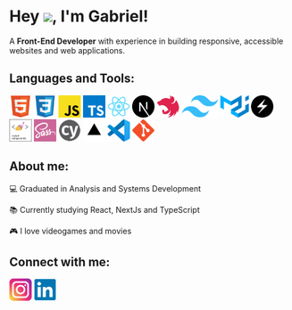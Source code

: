 # Hey <img src="https://media.giphy.com/media/hvRJCLFzcasrR4ia7z/giphy.gif" width="30px">, I'm Gabriel!

A **Front-End Developer** with experience in building responsive, accessible websites and web applications.

## Languages and Tools:

<p align="left">
<div align="left">
<a href="https://www.w3schools.com/html/" target="_blank"><img height="40" src="img/html.svg" alt="HTML5"></a>
<a href="https://www.w3schools.com/css/" target="_blank"><img height="40" src="img/css.svg" alt="CSS3"></a>
<a href="https://developer.mozilla.org/en-US/docs/Web/JavaScript" target="_blank"><img height="40" src="img/javascript.svg" alt="JavaScript"></a>
<a href="https://www.typescriptlang.org/" target="_blank"><img height="40" src="img/typescript.svg" alt="TypeScript"></a>
<a href="https://reactjs.org/" target="_blank"><img height="40" src="img/react.svg" alt="React"></a>
<a href="https://nextjs.org/" target="_blank"><img height="40" src="img/nextjs.svg" alt="NextJs"></a>
<a href="https://nestjs.com/" target="_blank"><img height="40" src="img/nestjs.svg" alt="NestJs"></a>
<a href="https://tailwindcss.com/" target="_blank"><img height="40" src="img/tailwindcss.svg" alt="Tailwind"></a>
<a href="https://mui.com/" target="_blank"><img height="40" src="img/material.svg" alt="MaterialUI"></a>
<a href="https://chakra-ui.com/" target="_blank"><img height="40" src="img/chakra.svg" alt="ChakraUI"></a>
<a href="https://styled-components.com/" target="_blank"><img height="40" src="img/styled-components.svg" alt="Styled Components"></a>
<a href="https://sass-lang.com/" target="_blank"><img height="40" src="img/sass.svg" alt="Sass"></a>
<a href="https://cypress.io/" target="_blank"><img height="40" src="img/cypress.svg" alt="Cypress"></a>
<a href="https://vercel.com/" target="_blank"><img height="40" src="img/vercel.svg" alt="Vercel"></a>
<a href="https://code.visualstudio.com/" target="_blank"><img height="40" src="img/vscode.svg" alt="VScode"></a>
<a href="https://git-scm.com/" target="_blank"><img height="40" src="img/git.svg" alt="Git"></a>
</div>
</p>

## About me:

:computer: Graduated in Analysis and Systems Development

:books: Currently studying React, NextJs and TypeScript

:video_game: I love videogames and movies

## Connect with me:

<a href="https://www.instagram.com/gabrielp__s/" target="_blank"><img src="img/instagram.svg" alt="Instagram Gabriel" height="40" width="40" /></a>
<a href="https://www.linkedin.com/in/gabriel-pereira-b044851a5/" target="_blank"><img src="img/linkedin.svg" alt="Linkedin Gabriel" height="40" width="40" /></a>
